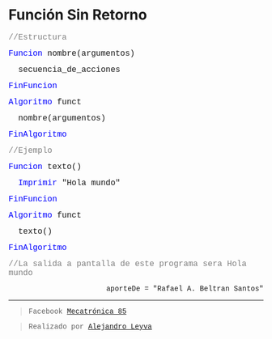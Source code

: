 # Función Sin Retorno

<font face="courier new" color="grey" size=3>//Estructura</font>

<font face="courier new" color="blue" size=3>Funcion </font><font face="courier new" size=3>nombre(argumentos)</font>

<font face="courier new" size=3>&nbsp;&nbsp;secuencia_de_acciones</font>

<font face="courier new" color="blue" size=3>FinFuncion</font>

<font face="courier new" color="blue" size=3>Algoritmo </font><font face="courier new" size=3>funct</font>

<font face="courier new" size=3>&nbsp;&nbsp;nombre(argumentos)</font>

<font face="courier new" color="blue" size=3>FinAlgoritmo</font>

<font face="courier new" color="grey" size=3>//Ejemplo</font>

<font face="courier new" color="blue" size=3>Funcion </font><font face="courier new" size=3>texto()</font>

<font face="courier new" color="blue" size=3>&nbsp;&nbsp;Imprimir </font><font face="courier new" size=3>"Hola mundo"</font>

<font face="courier new" color="blue" size=3>FinFuncion</font>

<font face="courier new" color="blue" size=3>Algoritmo </font><font face="courier new" size=3>funct</font>

<font face="courier new" size=3>&nbsp;&nbsp;texto()</font>

<font face="courier new" color="blue" size=3>FinAlgoritmo</font>

<font face="courier new" color="grey" size=3>//La salida a pantalla de este programa sera Hola mundo</font>

<p align="right"><font face="courier new"> aporteDe = "Rafael A. Beltran Santos"</p>



<!-- text autogenerated footer --><hr><blockquote>Facebook <a href="https://www.facebook.com/mecatronica85/" target="_blank">Mecatrónica 85</a></blockquote><blockquote>Realizado por <a href="https://www.alejandro-leyva.com" target="_blank">Alejandro Leyva</a></blockquote>